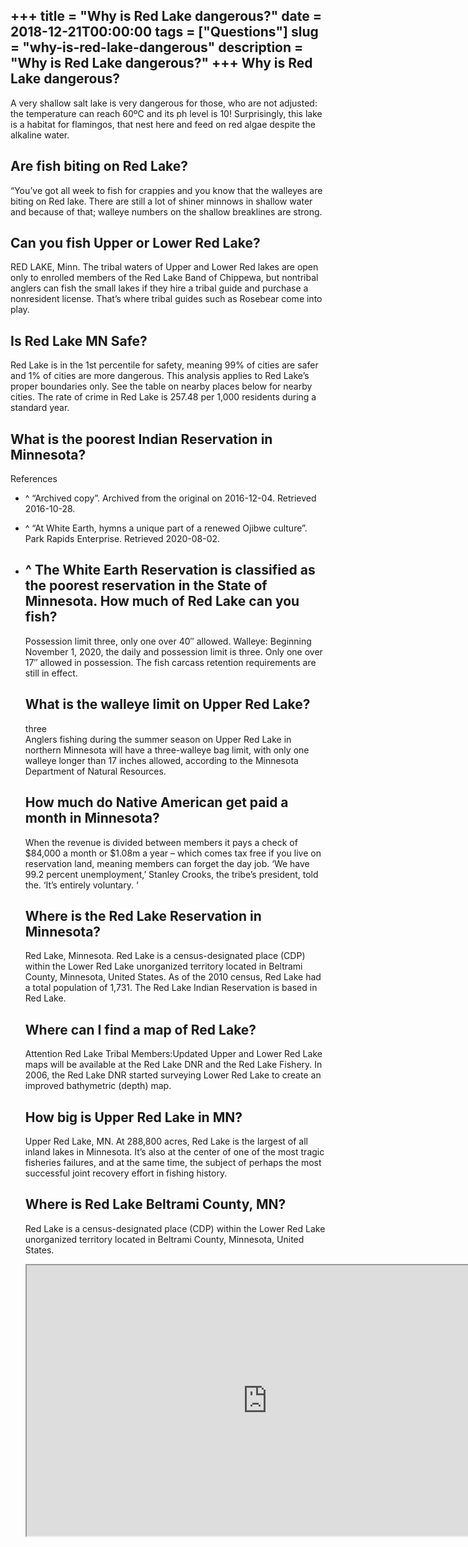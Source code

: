 +++
title = "Why is Red Lake dangerous?"
date = 2018-12-21T00:00:00
tags = ["Questions"]
slug = "why-is-red-lake-dangerous"
description = "Why is Red Lake dangerous?"
+++
Why is Red Lake dangerous?
--------------------------

A very shallow salt lake is very dangerous for those, who are not adjusted: the temperature can reach 60ºC and its ph level is 10! Surprisingly, this lake is a habitat for flamingos, that nest here and feed on red algae despite the alkaline water.

Are fish biting on Red Lake?
----------------------------

“You’ve got all week to fish for crappies and you know that the walleyes are biting on Red lake. There are still a lot of shiner minnows in shallow water and because of that; walleye numbers on the shallow breaklines are strong.

Can you fish Upper or Lower Red Lake?
-------------------------------------

RED LAKE, Minn. The tribal waters of Upper and Lower Red lakes are open only to enrolled members of the Red Lake Band of Chippewa, but nontribal anglers can fish the small lakes if they hire a tribal guide and purchase a nonresident license. That’s where tribal guides such as Rosebear come into play.

Is Red Lake MN Safe?
--------------------

Red Lake is in the 1st percentile for safety, meaning 99% of cities are safer and 1% of cities are more dangerous. This analysis applies to Red Lake’s proper boundaries only. See the table on nearby places below for nearby cities. The rate of crime in Red Lake is 257.48 per 1,000 residents during a standard year.

What is the poorest Indian Reservation in Minnesota?
----------------------------------------------------

References

- ^ “Archived copy”. Archived from the original on 2016-12-04. Retrieved 2016-10-28.
- ^ “At White Earth, hymns a unique part of a renewed Ojibwe culture”. Park Rapids Enterprise. Retrieved 2020-08-02.
- ^ The White Earth Reservation is classified as the poorest reservation in the State of Minnesota. How much of Red Lake can you fish?
    ----------------------------------
    
    Possession limit three, only one over 40″ allowed. Walleye: Beginning November 1, 2020, the daily and possession limit is three. Only one over 17″ allowed in possession. The fish carcass retention requirements are still in effect.
    
    What is the walleye limit on Upper Red Lake?
    --------------------------------------------
    
    three  
    Anglers fishing during the summer season on Upper Red Lake in northern Minnesota will have a three-walleye bag limit, with only one walleye longer than 17 inches allowed, according to the Minnesota Department of Natural Resources.
    
    How much do Native American get paid a month in Minnesota?
    ----------------------------------------------------------
    
    When the revenue is divided between members it pays a check of $84,000 a month or $1.08m a year – which comes tax free if you live on reservation land, meaning members can forget the day job. ‘We have 99.2 percent unemployment,’ Stanley Crooks, the tribe’s president, told the. ‘It’s entirely voluntary. ‘
    
    Where is the Red Lake Reservation in Minnesota?
    -----------------------------------------------
    
    Red Lake, Minnesota. Red Lake is a census-designated place (CDP) within the Lower Red Lake unorganized territory located in Beltrami County, Minnesota, United States. As of the 2010 census, Red Lake had a total population of 1,731. The Red Lake Indian Reservation is based in Red Lake.
    
    Where can I find a map of Red Lake?
    -----------------------------------
    
    Attention Red Lake Tribal Members:Updated Upper and Lower Red Lake maps will be available at the Red Lake DNR and the Red Lake Fishery. In 2006, the Red Lake DNR started surveying Lower Red Lake to create an improved bathymetric (depth) map.
    
    How big is Upper Red Lake in MN?
    --------------------------------
    
    Upper Red Lake, MN. At 288,800 acres, Red Lake is the largest of all inland lakes in Minnesota. It’s also at the center of one of the most tragic fisheries failures, and at the same time, the subject of perhaps the most successful joint recovery effort in fishing history.
    
    Where is Red Lake Beltrami County, MN?
    --------------------------------------
    
    Red Lake is a census-designated place (CDP) within the Lower Red Lake unorganized territory located in Beltrami County, Minnesota, United States.
    
    <iframe allow="accelerometer; autoplay; clipboard-write; encrypted-media; gyroscope; picture-in-picture" allowfullscreen="" class="__youtube_prefs__  epyt-is-override  no-lazyload" data-no-lazy="1" data-origheight="433" data-origwidth="770" data-skipgform_ajax_framebjll="" height="433" id="_ytid_13775" loading="lazy" src="https://www.youtube.com/embed/ctVOlWAHmyM?enablejsapi=1&autoplay=0&cc_load_policy=0&cc_lang_pref=&iv_load_policy=1&loop=0&modestbranding=0&rel=1&fs=1&playsinline=0&autohide=2&theme=dark&color=red&controls=1&" title="YouTube player" width="770"></iframe>
